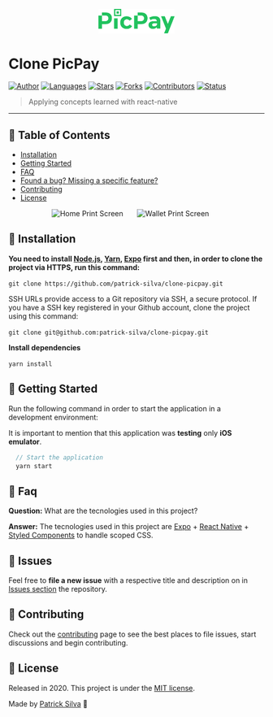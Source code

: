 <p align="center">
   <img src=".github/picpay-logo.png" width="150"/>
</p>

# Clone PicPay


[![Author](https://img.shields.io/badge/author-PatrickSilva-22c25f?style=flat-square)](https://github.com/patrick-silva)
[![Languages](https://img.shields.io/github/languages/count/patrick-silva/clone-picpay?color=22c25f&style=flat-square)](#)
[![Stars](https://img.shields.io/github/stars/patrick-silva/clone-picpay?color=22c25f&style=flat-square)](https://github.com/patrick-silva/clone-picpay/stargazers)
[![Forks](https://img.shields.io/github/forks/patrick-silva/clone-picpay?color=22c25f&style=flat-square)](https://github.com/patrick-silva/clone-picpay/network/members)
[![Contributors](https://img.shields.io/github/contributors/patrick-silva/clone-picpay?color=22C25F&style=flat-square)](https://github.com/patrick-silva/clone-picpay/graphs/contributors)
[![Status](https://img.shields.io/badge/status-developing-22c25f?style=flat-square)](https://github.com/patrick-silva/clone-picpay/graphs/contributors)


>Applying concepts learned with react-native

---

## :pushpin: Table of Contents

* [Installation](#construction_worker-installation)
* [Getting Started](#runner-getting-started)
* [FAQ](#postbox-faq)
* [Found a bug? Missing a specific feature?](#bug-issues)
* [Contributing](#tada-contributing)
* [License](#closed_book-license)

<p align="center">
  <img src="https://i.ibb.co/BfKGxfP/Simulator-Screen-Shot-i-Phone-11-2020-06-06-at-16-40-10.png" alt="Home Print Screen" border="0"  height="300" >&nbsp;&nbsp;&nbsp;&nbsp;&nbsp;&nbsp;
  <img src="https://i.ibb.co/wz85Whm/Simulator-Screen-Shot-i-Phone-11-2020-06-06-at-17-47-56.png" alt="Wallet Print Screen" border="0" height="300">&nbsp;&nbsp;&nbsp;&nbsp;&nbsp;&nbsp;
</p>


## :construction_worker: Installation

**You need to install [Node.js](https://nodejs.org/en/download/), [Yarn](https://yarnpkg.com/), [Expo](https://expo.io/) first and then, in order to clone the project via HTTPS, run this command:**

```git clone https://github.com/patrick-silva/clone-picpay.git```

SSH URLs provide access to a Git repository via SSH, a secure protocol. If you have a SSH key registered in your Github account, clone the project using this command:

```git clone git@github.com:patrick-silva/clone-picpay.git```

**Install dependencies**

```yarn install```

## :runner: Getting Started

Run the following command in order to start the application in a development environment:

It is important to mention that this application was **testing** only **iOS emulator**.

```js
  // Start the application
  yarn start
```

## :postbox: Faq

**Question:** What are the tecnologies used in this project?

**Answer:** The tecnologies used in this project are [Expo](https://expo.io//) + [React Native](https://reactnative.dev/) + [Styled Components](https://styled-components.com/) to handle scoped CSS.

## :bug: Issues

Feel free to **file a new issue** with a respective title and description on in [Issues section](https://github.com/patrick-silva/clone-picpay/issues) the repository.

## :tada: Contributing

Check out the [contributing](https://github.com/patrick-silva/clone-picpay/blob/master/CONTRIBUTING.md) page to see the best places to file issues, start discussions and begin contributing.

## :closed_book: License

Released in 2020.
This project is under the [MIT license](https://github.com/patrick-silva/clone-picpay/blob/master/LICENSE).

Made by [Patrick Silva](https://github.com/patrick-silva) 🚀
